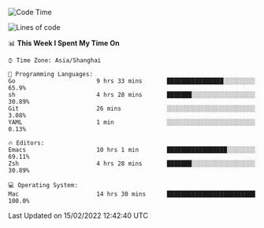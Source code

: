 <!--START_SECTION:waka-->
![Code Time](http://img.shields.io/badge/Code%20Time-615%20hrs%2040%20mins-blue)

![Lines of code](https://img.shields.io/badge/From%20Hello%20World%20I%27ve%20Written-22%20Thousand%20lines%20of%20code-blue)

📊 **This Week I Spent My Time On** 

```text
⌚︎ Time Zone: Asia/Shanghai

💬 Programming Languages: 
Go                       9 hrs 33 mins       ████████████████░░░░░░░░░   65.9% 
sh                       4 hrs 28 mins       ███████░░░░░░░░░░░░░░░░░░   30.89% 
Git                      26 mins             ░░░░░░░░░░░░░░░░░░░░░░░░░   3.08% 
YAML                     1 min               ░░░░░░░░░░░░░░░░░░░░░░░░░   0.13%

🔥 Editors: 
Emacs                    10 hrs 1 min        █████████████████░░░░░░░░   69.11% 
Zsh                      4 hrs 28 mins       ███████░░░░░░░░░░░░░░░░░░   30.89%

💻 Operating System: 
Mac                      14 hrs 30 mins      █████████████████████████   100.0%

```


 Last Updated on 15/02/2022 12:42:40 UTC
<!--END_SECTION:waka-->
